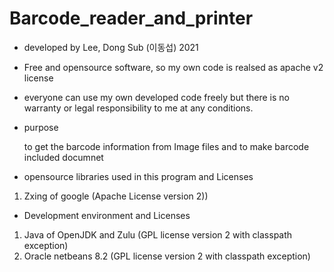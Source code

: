 # Barcode_reader_and_printer

- developed by Lee, Dong Sub (이동섭) 2021
- Free and opensource software, so my own code is realsed as apache v2 license
- everyone can use my own developed code freely but there is no warranty or legal responsibility to me at any conditions.



- purpose

  to get the barcode information from Image files and
    to make barcode included documnet 


- opensource libraries used in this program and Licenses

1. Zxing of google (Apache License version 2))


- Development environment and Licenses

1. Java of OpenJDK and Zulu (GPL license version 2 with classpath exception)
2. Oracle netbeans 8.2 (GPL license version 2 with classpath exception)

